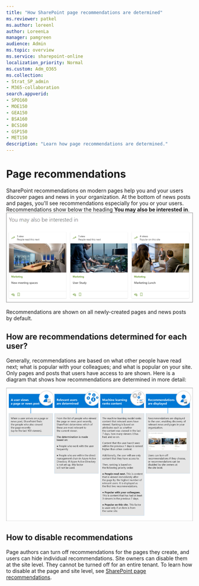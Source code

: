 ```yaml
---
title: "How SharePoint page recommendations are determined"
ms.reviewer: patkel
ms.author: loreenl
author: LoreenLa
manager: pamgreen
audience: Admin
ms.topic: overview
ms.service: sharepoint-online
localization_priority: Normal
ms.custom: Adm_O365
ms.collection:  
- Strat_SP_admin
- M365-collaboration
search.appverid:
- SPO160
- MOE150
- GEA150
- BSA160
- BCS160
- GSP150
- MET150
description: "Learn how page recommendations are determined."
---
```

# Page recommendations
SharePoint recommendations on modern pages help you and your users discover pages and news in your organization. At the bottom of news posts and pages, you'll see recommendations especially for you or your users. Recommendations show below the heading **You may also be interested in**.
![Recommendations](media/PageRecommendationsDocs.png)

Recommendations are shown on all newly-created pages and news posts by default.

## How are recommendations determined for each user?
Generally, recommendations are based on what other people have read next; what is popular with your colleagues; and what is popular on your site. Only pages and posts that users have access to are shown.
Here is a diagram that shows how recommendations are determined in more detail:

![Recommendations Diagram](media/DMC_SharePointRecommendationConceptual_largertextsize.png)

## How to disable recommendations
Page authors can turn off recommendations for the pages they create, and users can hide individual recommendations. Site owners can disable them at the site level. They cannot be turned off for an entire tenant. To learn how to disable at the page and site level, see [SharePoint page recommendations](https://support.office.com/article/sharepoint-page-recommendations-12bf4c4e-3452-4575-afd4-ef7536b027fa/).